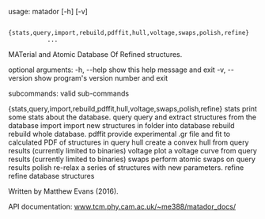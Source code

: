 usage: matador [-h] [-v]
               
               {stats,query,import,rebuild,pdffit,hull,voltage,swaps,polish,refine}
               ...

MATerial and Atomic Database Of Refined structures.

optional arguments:
  -h, --help            show this help message and exit
  -v, --version         show program's version number and exit

subcommands:
  valid sub-commands

  {stats,query,import,rebuild,pdffit,hull,voltage,swaps,polish,refine}
    stats               print some stats about the database.
    query               query and extract structures from the database
    import              import new structures in folder into database
    rebuild             rebuild whole database.
    pdffit              provide experimental .gr file and fit to calculated
                        PDF of structures in query
    hull                create a convex hull from query results (currently
                        limited to binaries)
    voltage             plot a voltage curve from query results (currently
                        limited to binaries)
    swaps               perform atomic swaps on query results
    polish              re-relax a series of structures with new parameters.
    refine              refine database structures

Written by Matthew Evans (2016).

API documentation: www.tcm.phy.cam.ac.uk/~me388/matador_docs/